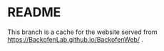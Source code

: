 
# README
This branch is a cache for the website served from https://BackofenLab.github.io/BackofenWeb/ .

